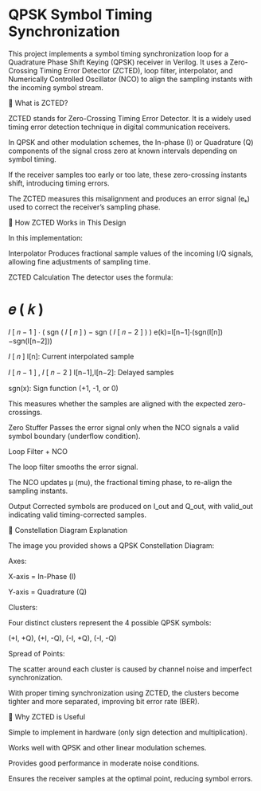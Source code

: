 # QPSK Symbol Timing Synchronization

This project implements a symbol timing synchronization loop for a Quadrature Phase Shift Keying (QPSK) receiver in Verilog.
It uses a Zero-Crossing Timing Error Detector (ZCTED), loop filter, interpolator, and Numerically Controlled Oscillator (NCO) to align the sampling instants with the incoming symbol stream.

🔹 What is ZCTED?

ZCTED stands for Zero-Crossing Timing Error Detector.
It is a widely used timing error detection technique in digital communication receivers.

In QPSK and other modulation schemes, the In-phase (I) or Quadrature (Q) components of the signal cross zero at known intervals depending on symbol timing.

If the receiver samples too early or too late, these zero-crossing instants shift, introducing timing errors.

The ZCTED measures this misalignment and produces an error signal (eₖ) used to correct the receiver’s sampling phase.

🔹 How ZCTED Works in This Design

In this implementation:

Interpolator
Produces fractional sample values of the incoming I/Q signals, allowing fine adjustments of sampling time.

ZCTED Calculation
The detector uses the formula:

𝑒
(
𝑘
)
=
𝐼
[
𝑛
−
1
]
⋅
(
sgn
(
𝐼
[
𝑛
]
)
−
sgn
(
𝐼
[
𝑛
−
2
]
)
)
e(k)=I[n−1]⋅(sgn(I[n])−sgn(I[n−2]))

𝐼
[
𝑛
]
I[n]: Current interpolated sample

𝐼
[
𝑛
−
1
]
,
𝐼
[
𝑛
−
2
]
I[n−1],I[n−2]: Delayed samples

sgn(x): Sign function (+1, -1, or 0)

This measures whether the samples are aligned with the expected zero-crossings.

Zero Stuffer
Passes the error signal only when the NCO signals a valid symbol boundary (underflow condition).

Loop Filter + NCO

The loop filter smooths the error signal.

The NCO updates µ (mu), the fractional timing phase, to re-align the sampling instants.

Output
Corrected symbols are produced on I_out and Q_out, with valid_out indicating valid timing-corrected samples.

🔹 Constellation Diagram Explanation

The image you provided shows a QPSK Constellation Diagram:

Axes:

X-axis = In-Phase (I)

Y-axis = Quadrature (Q)

Clusters:

Four distinct clusters represent the 4 possible QPSK symbols:

(+I, +Q), (+I, -Q), (-I, +Q), (-I, -Q)

Spread of Points:

The scatter around each cluster is caused by channel noise and imperfect synchronization.

With proper timing synchronization using ZCTED, the clusters become tighter and more separated, improving bit error rate (BER).

🔹 Why ZCTED is Useful

Simple to implement in hardware (only sign detection and multiplication).

Works well with QPSK and other linear modulation schemes.

Provides good performance in moderate noise conditions.

Ensures the receiver samples at the optimal point, reducing symbol errors.
